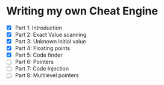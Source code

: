 # Writing my own Cheat Engine

- [x] Part 1: Introduction
- [x] Part 2: Exact Value scanning
- [x] Part 3: Unknown initial value
- [x] Part 4: Floating points
- [x] Part 5: Code finder
- [ ] Part 6: Pointers
- [ ] Part 7: Code Injection
- [ ] Part 8: Multilevel pointers
